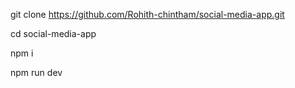 git clone https://github.com/Rohith-chintham/social-media-app.git

cd social-media-app

npm i

npm run dev
